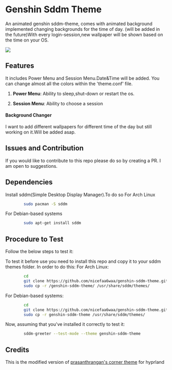 # Genshin Sddm Theme

An animated genshin sddm-theme, comes with animated background
implemented changing backgrounds for the time of day. 
(will be added in the future)With every login-session,new wallpaper
will be shown based on the time on your OS. 

![](https://github.com/nicefaa6waa/genshin-sddm-theme/blob/master/preview/2.png)
## Features

It includes Power Menu and Session Menu.Date&Time will be added.
You can change almost all the colors within the 'theme.conf' file.

1. <b>Power Menu</b>: 
    Ability to sleep,shut-down or restart the os.

2. <b>Session Menu</b>: 
    Ability to choose a session

#### Background Changer

I want to add different wallpapers for different time of the day but still working on it.Will be added asap.

## Issues and Contribution

If you would like to contribute to this repo please do so by creating a PR. I am open to suggestions.


## Dependencies

Install sddm(Simple Desktop Display Manager).To do so 
For Arch Linux
```bash
        sudo pacman -S sddm 
```
For Debian-based systems
```bash
        sudo apt-get install sddm
```



## Procedure to Test

Follow the below steps to test it:

To test it before use you need to install this repo and copy it to your sddm themes folder.
In order to do this:
For Arch Linux:
```bash
        cd
		git clone https://github.com/nicefaa6waa/genshin-sddm-theme.git
		sudo cp -r /genshin-sddm-theme/ /usr/share/sddm/themes/
```
For Debian-based systems:
```bash
        cd
		git clone https://github.com/nicefaa6waa/genshin-sddm-theme.git
		sudo cp -r genshin-sddm-theme /usr/share/sddm/themes/
```


Now, assuming that you've installed it correctly to test it:

```bash
        sddm-greeter --test-mode --theme genshin-sddm-theme
```
    
## Credits

This is the modified version of [prasanthrangan's corner theme](https://github.com/prasanthrangan/hyprdots) for hyprland

